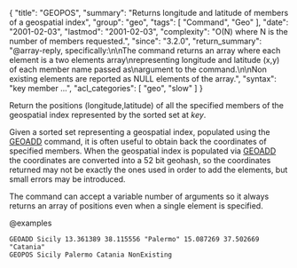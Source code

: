 {
  "title": "GEOPOS",
  "summary": "Returns longitude and latitude of members of a geospatial index",
  "group": "geo",
  "tags": [
    "Command",
    "Geo"
  ],
  "date": "2001-02-03",
  "lastmod": "2001-02-03",
  "complexity": "O(N) where N is the number of members requested.",
  "since": "3.2.0",
  "return_summary": "@array-reply, specifically:\n\nThe command returns an array where each element is a two elements array\nrepresenting longitude and latitude (x,y) of each member name passed as\nargument to the command.\n\nNon existing elements are reported as NULL elements of the array.",
  "syntax": "key member ...",
  "acl_categories": [
    "geo",
    "slow"
  ]
}

Return the positions (longitude,latitude) of all the specified members of the geospatial index represented by the sorted set at *key*.

Given a sorted set representing a geospatial index, populated using the [GEOADD](/commands/geoadd) command, it is often useful to obtain back the coordinates of specified members. When the geospatial index is populated via [GEOADD](/commands/geoadd) the coordinates are converted into a 52 bit geohash, so the coordinates returned may not be exactly the ones used in order to add the elements, but small errors may be introduced.

The command can accept a variable number of arguments so it always returns an array of positions even when a single element is specified.

@examples

```cli
GEOADD Sicily 13.361389 38.115556 "Palermo" 15.087269 37.502669 "Catania"
GEOPOS Sicily Palermo Catania NonExisting
```


